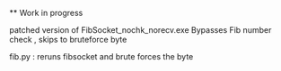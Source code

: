 ** Work in progress

patched version of FibSocket_nochk_norecv.exe   Bypasses Fib number check , skips to bruteforce byte

fib.py  : reruns fibsocket and brute forces the byte
